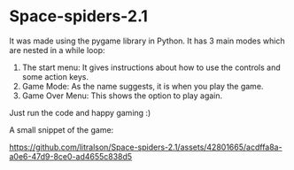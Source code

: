 # Space-spiders-2.1

It was made using the pygame library in Python. It has 3 main modes which are nested in a while loop:
1. The start menu: It gives instructions about how to use the controls and some action keys.
2. Game Mode: As the name suggests, it is when you play the game.
3. Game Over Menu: This shows the option to play again.

Just run the code and happy gaming :)

A small snippet of the game:

https://github.com/litralson/Space-spiders-2.1/assets/42801665/acdffa8a-a0e6-47d9-8ce0-ad4655c838d5


